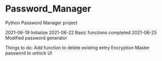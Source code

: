 # Password_Manager
Python Password Manager project

2021-06-19 Initialize
2021-06-22 Basic functions completed
2021-06-25 Modified password generator


Things to do:
Add function to delete existing entry
Encryption
Master password to unlock
UI